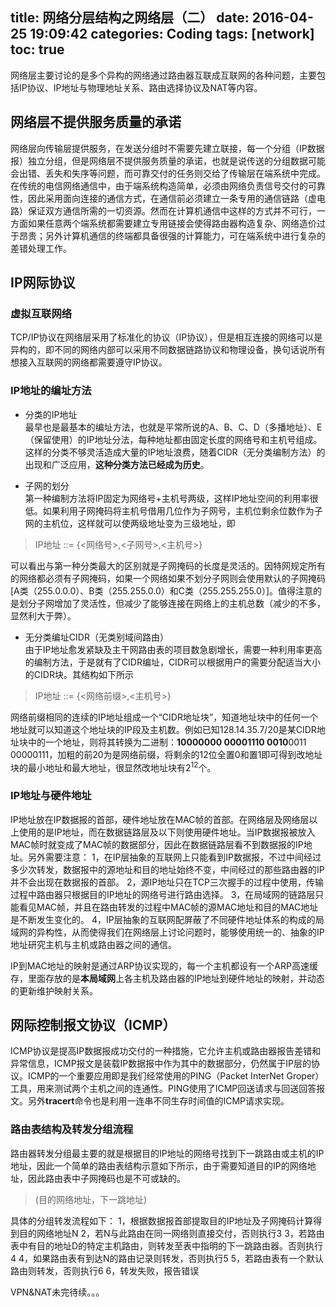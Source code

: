 title: 网络分层结构之网络层（二）
date: 2016-04-25 19:09:42
categories: Coding
tags: [network]
toc: true
---
网络层主要讨论的是多个异构的网络通过路由器互联成互联网的各种问题，主要包括IP协议、IP地址与物理地址关系、路由选择协议及NAT等内容。
<!--more-->



## 网络层不提供服务质量的承诺

网络层向传输层提供服务，在发送分组时不需要先建立联接，每一个分组（IP数据报）独立分组，但是网络层不提供服务质量的承诺，也就是说传送的分组数据可能会出错、丢失和失序等问题，而可靠交付的任务则交给了传输层在端系统中完成。在传统的电信网络通信中，由于端系统构造简单，必须由网络负责信号交付的可靠性，因此采用面向连接的通信方式，在通信前必须建立一条专用的通信链路（虚电路）保证双方通信所需的一切资源。然而在计算机通信中这样的方式并不可行，一方面如果任意两个端系统都需要建立专用链接会使得路由器构造复杂、网络造价过于昂贵；另外计算机通信的终端都具备很强的计算能力，可在端系统中进行复杂的差错处理工作。

## IP网际协议

### 虚拟互联网络    
TCP/IP协议在网络层采用了标准化的协议（IP协议），但是相互连接的网络可以是异构的，即不同的网络内部可以采用不同数据链路协议和物理设备，换句话说所有想接入互联网的网络都需要遵守IP协议。

### IP地址的编址方法  

- 分类的IP地址    
最早也是最基本的编址方法，也就是平常所说的A、B、C、D（多播地址）、E（保留使用）的IP地址分法，每种地址都由固定长度的网络号和主机号组成。这样的分类不够灵活造成大量的IP地址浪费，随着CIDR（无分类编制方法）的出现和广泛应用，**这种分类方法已经成为历史**。

- 子网的划分    
第一种编制方法将IP固定为网络号+主机号两级，这样IP地址空间的利用率很低。如果利用子网掩码将主机号借用几位作为子网号，主机位剩余位数作为子网的主机位，这样就可以使两级地址变为三级地址，即    
> IP地址 ::= {<网络号>,<子网号>,<主机号>}   

可以看出与第一种分类最大的区别就是子网掩码的长度是灵活的。因特网规定所有的网络都必须有子网掩码，如果一个网络如果不划分子网则会使用默认的子网掩码[A类（255.0.0.0）、B类（255.255.0.0）和C类（255.255.255.0）]。值得注意的是划分子网增加了灵活性，但减少了能够连接在网络上的主机总数（减少的不多，显然利大于弊）。

- 无分类编址CIDR（无类别域间路由）    
由于IP地址愈发紧缺及主干网路由表的项目数急剧增长，需要一种利用率更高的编制方法，于是就有了CIDR编址，CIDR可以根据用户的需要分配适当大小的CIDR块。其结构如下所示
> IP地址 ::= {<网络前缀>,<主机号>}   
   
网络前缀相同的连续的IP地址组成一个“CIDR地址块”，知道地址块中的任何一个地址就可以知道这个地址块的IP段及主机数。例如已知128.14.35.7/20是某CIDR地址块中的一个地址，则将其转换为二进制：**10000000 00001110 0010**0011 00000111，加粗的前20为是网络前缀，将剩余的12位全置0和置1即可得到改地址块的最小地址和最大地址，很显然改地址块有2<sup>12</sup>个。

### IP地址与硬件地址

IP地址放在IP数据报的首部，硬件地址放在MAC帧的首部。在网络层及网络层以上使用的是IP地址，而在数据链路层及以下则使用硬件地址。当IP数据报被放入MAC帧时就变成了MAC帧的数据部分，因此在数据链路层看不到数据报的IP地址。另外需要注意：
1，在IP层抽象的互联网上只能看到IP数据报，不过中间经过多少次转发，数据报中的源地址和目的地址始终不变，中间经过的那些路由器的IP并不会出现在数据报的首部。
2，源IP地址只在TCP三次握手的过程中使用，传输过程中路由器只根据目的IP地址的网络号进行路由选择。
3，在局域网的链路层只能看见MAC帧，并且在路由转发的过程中MAC帧的源MAC地址和目的MAC地址是不断发生变化的。
4，IP层抽象的互联网配屏蔽了不同硬件地址体系的构成的局域网的异构性，从而使得我们在网络层上讨论问题时，能够使用统一的、抽象的IP地址研究主机与主机或路由器之间的通信。

IP到MAC地址的映射是通过ARP协议实现的，每一个主机都设有一个ARP高速缓存，里面存放的是**本局域网**上各主机及路由器的IP地址到硬件地址的映射，并动态的更新维护映射关系。

## 网际控制报文协议（ICMP）
ICMP协议是提高IP数据报成功交付的一种措施，它允许主机或路由器报告差错和异常信息，ICMP报文是装载IP数据报中作为其中的数据部分，仍然属于IP层的协议。ICMP的一个重要应用即是我们经常使用的PING（Packet InterNet Groper）工具，用来测试两个主机之间的连通性。PING使用了ICMP回送请求与回送回答报文。另外**tracert**命令也是利用一连串不同生存时间值的ICMP请求实现。


### 路由表结构及转发分组流程
路由器转发分组最主要的就是根据目的IP地址的网络号找到下一跳路由或主机的IP地址，因此一个简单的路由表结构示意如下所示，由于需要知道目的IP的网络地址，因此路由表中子网掩码也是不可或缺的。
> (目的网络地址，下一跳地址)

具体的分组转发流程如下：
1，根据数据报首部提取目的IP地址及子网掩码计算得到目的网络地址N
2，若N与此路由在同一网络则直接交付，否则执行3
3，若路由表中有目的地址D的特定主机路由，则转发至表中指明的下一跳路由器。否则执行4
4，如果路由表有到达N的路由记录则转发，否则执行5
5，若路由表有一个默认路由则转发，否则执行6
6，转发失败，报告错误


VPN&NAT未完待续。。。

 


